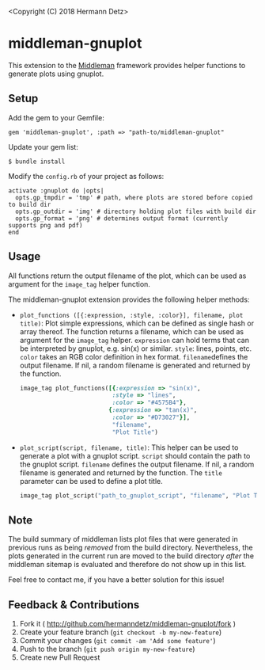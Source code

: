 <Copyright (C) 2018 Hermann Detz>

<This software may be modified and distributed under the terms>
<of the MIT license.  See the LICENSE file for details.>

# middleman-gnuplot

This extension to the [Middleman](http://middlemanapp.com/) framework
provides helper functions to generate plots using gnuplot.

## Setup

Add the gem to your Gemfile:

    gem 'middleman-gnuplot', :path => "path-to/middleman-gnuplot"

Update your gem list:

    $ bundle install


Modify the `config.rb` of your project as follows:

    activate :gnuplot do |opts|
      opts.gp_tmpdir = 'tmp' # path, where plots are stored before copied to build dir
      opts.gp_outdir = 'img' # directory holding plot files with build dir
      opts.gp_format = 'png' # determines output format (currently supports png and pdf)
    end
## Usage

All functions return the output filename of the plot, which can be used
as argument for the `image_tag` helper function.

The middleman-gnuplot extension provides the following helper methods:

* `plot_functions ([{:expression, :style, :color}], filename, plot title)`:
   Plot simple expressions, which can be defined as single hash or array thereof.
   The function returns a filename, which can be used as argument for the
   `image_tag` helper. `expression` can hold terms that can be interpreted by
   gnuplot, e.g. sin(x) or similar. `style`: lines, points, etc. `color` takes
   an RGB color definition in hex format. `filename`defines the output filename.
   If nil, a random filename is generated and returned by the function.

    ```ruby
   image_tag plot_functions([{:expression => "sin(x)",
                              :style => "lines",
                              :color => "#4575B4"},
                             {:expression => "tan(x)",
                              :color => "#D73027"}],
                              "filename",
                              "Plot Title")
   ```

* `plot_script(script, filename, title)`: This helper can be used to
   generate a plot with a gnuplot script. `script` should contain the
   path to the gnuplot script. `filename` defines the output filename. If nil,
   a random filename is generated and returned by the function. The `title`
   parameter can be used to define a plot title.
   ```ruby
   image_tag plot_script("path_to_gnuplot_script", "filename", "Plot Title")
   ```

## Note

The build summary of middleman lists plot files  that were generated in 
previous runs as being _removed_ from the build directory. Nevertheless,
the plots generated in the current run are moved to the build directory
_after_ the middleman sitemap is evaluated and therefore do not show up
in this list.

Feel free to contact me, if you have a better solution for this issue!

## Feedback & Contributions

1. Fork it ( http://github.com/hermanndetz/middleman-gnuplot/fork )
2. Create your feature branch (`git checkout -b my-new-feature`)
3. Commit your changes (`git commit -am 'Add some feature'`)
4. Push to the branch (`git push origin my-new-feature`)
5. Create new Pull Request

